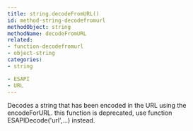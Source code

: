 ```yaml
---
title: string.decodeFromURL()
id: method-string-decodefromurl
methodObject: string
methodName: decodeFromURL
related:
- function-decodefromurl
- object-string
categories:
- string

- ESAPI
- URL
---
```


Decodes a string that has been encoded in the URL using the encodeForURL.
		this function is deprecated, use function ESAPIDecode('url',...) instead.
